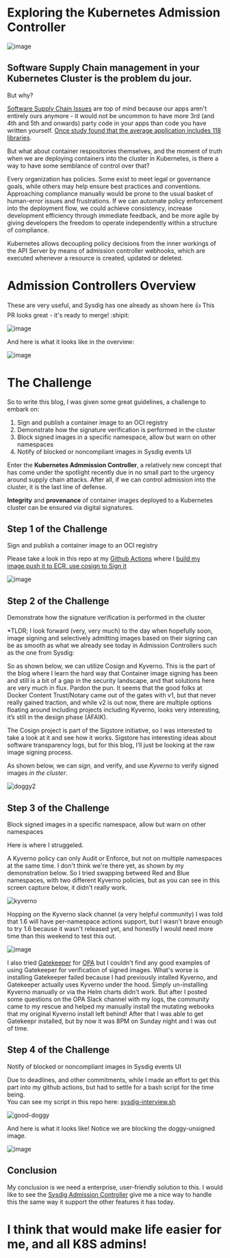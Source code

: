 # Exploring the Kubernetes Admission Controller
![image](https://user-images.githubusercontent.com/4404271/151740166-10bdef5e-a98c-4a2b-a104-4ff79756b209.png)

## Software Supply Chain management in your Kubernetes Cluster is the problem du jour.

But why?

[Software Supply Chain Issues](https://sysdig.com/blog/software-supply-chain-security/) are top of mind because our apps aren't entirely ours anymore - it would not be uncommon to have more 3rd (and 4th and 5th and onwards) party code in your apps than code you have written yourself. 
[Once study found that the average application includes 118 libraries](https://www.contrastsecurity.com/hubfs/DocumentsPDF/2021-Contrast-Labs-Open-Source-Security-Report.pdf).  

But what about container respositories themselves, and the moment of truth when we are deploying containers into the cluster in Kubernetes, is there a way to have some semblance of control over that?  

Every organization has policies. Some exist to meet legal or governance goals, while others may help ensure best practices and conventions. Approaching compliance manually would be prone to the usual basket of human-error issues and frustrations. If we can automate policy enforcement into the deployment flow, we could achieve consistency, increase development efficiency through immediate feedback, and be more agile by giving developers the freedom to operate independently within a structure of compliance.

Kubernetes allows decoupling policy decisions from the inner workings of the API Server by means of admission controller webhooks, which are executed whenever a resource is created, updated or deleted.

# Admission Controllers Overview

These are very useful, and Sysdig has one already as shown here
:+1: This PR looks great - it's ready to merge! :shipit:

![image](https://user-images.githubusercontent.com/4404271/151738456-2c55a5d7-386e-4626-a16a-a8468eb1eda4.png)

And here is what it looks like in the overview:

![image](https://user-images.githubusercontent.com/4404271/151739851-5978365e-ff7a-499d-857f-b04044e13b74.png)

# The Challenge

So to write this blog, I was given some great guidelines, a challenge to embark on:

1. Sign and publish a container image to an OCI registry
2. Demonstrate how the signature verification is performed in the cluster
3. Block signed images in a specific namespace, allow but warn on other namespaces
4. Notify of blocked or noncompliant images in Sysdig events UI

Enter the **Kubernetes Admmission Controller**, a relatively new concept that has come under the spotlight recently due in no small part to the urgency around supply chain 
attacks.  After all, if we can control admission into the cluster, it is the last line of defense.

**Integrity** and **provenance** of container images deployed to a Kubernetes cluster can be ensured via digital signatures. 

## Step 1 of the Challenge
Sign and publish a container image to an OCI registry

Please take a look in this repo at my [Github Actions](https://github.com/bwolmarans/kitty/actions/workflows/main.yml) where I [build my image,push it to ECR, use cosign to Sign it](https://github.com/bwolmarans/kitty/blob/main/.github/workflows/main.yml) 

![image](https://user-images.githubusercontent.com/4404271/151818873-7efe2add-930c-4532-8089-82824229af26.png)


## Step 2 of the Challenge
Demonstrate how the signature verification is performed in the cluster

*TLDR; I look forward (very, very much) to the day when hopefully soon, image signing and selectively admitting images based on their signing can be as smooth as what we already see today in Admission Controllers such as the one from Sysdig: 

So as shown below, we can utilize Cosign and Kyverno.  This is the part of the blog where I learn the hard way that Container image signing has been and still is a bit of a gap in the security landscape, and that solutions here are very much in flux.  Pardon the pun.  It seems that the good folks at Docker Content Trust/Notary came out of the gates with v1, but that never really gained traction, and while v2 is out now, there are multiple options floating around including projects including Kyverno, looks very interesting, it’s still in the design phase (AFAIK).

The Cosign project is part of the Sigstore initiative, so I was interested to take a look at it and see how it works. Sigstore has interesting ideas about software transparency logs, but for this blog, I’ll just be looking at the raw image signing process.

As shown below, we can *sign*, and verify, and use *Kyverno* to verify signed images *in the cluster*.

![doggy2](https://user-images.githubusercontent.com/4404271/151875416-e84f53bb-487d-47b0-b778-94841f25730a.gif)

## Step 3 of the Challenge
Block signed images in a specific namespace, allow but warn on other namespaces

Here is where I struggeled.

A Kyverno policy can only Audit or Enforce, but not on multiple namespaces at the same time. I don't think we're there yet, as shown by my demonstration below.
So I tried swapping betweed Red and Blue namespaces, with two different Kyverno policies, but as you can see in this screen capture below, it didn't really work.

![kyverno](https://i.imgur.com/5r7JOIu.gif)

Hopping on the Kyverno slack channel (a very helpful community) I was told that 1.6 will have per-namespace actions support, but I wasn't brave enough to try 1.6 because it wasn't released yet, and honestly I would need more time than this weekend to test this out.

![image](https://user-images.githubusercontent.com/4404271/151742099-841d4806-6530-4401-a497-20f2072f4c79.png)

I also tried [Gatekeeper](https://github.com/open-policy-agent/gatekeeper) for [OPA](https://github.com/open-policy-agent/opa) but I couldn't find any good examples of using Gatekeeper for verification of signed images.  What's worse is installing Gatekeeper failed because I had previously intalled Kyverno, and Gatekeeper actually uses Kyverno under the hood.  Simply un-installing Kyverno manually or via the Helm charts didn't work.  But after I posted some questions on the OPA Slack channel with my logs, the community came to my rescue and helped my manually install the mutating webooks that my original Kyverno install left behind!  After that I was able to get Gatekeepr installed, but by now it was 8PM on Sunday night and I was out of time.

## Step 4 of the Challenge
Notify of blocked or noncompliant images in Sysdig events UI

Due to deadlines, and other commitments, while I  made an effort to get this part into my github actions, but had to settle for a bash script for the time being.  
You can see my script in this repo here: [sysdig-interview.sh](https://github.com/bwolmarans/kitty/blob/main/sysdig-interview.sh)

![good-doggy](https://user-images.githubusercontent.com/4404271/151894057-aa24522a-22df-4be6-81c6-b728321e0ce4.gif)


And here is what it looks like! Notice we are blocking the doggy-unsigned image.  

![image](https://user-images.githubusercontent.com/4404271/151893369-febc6567-54a3-474d-924a-43fd45e88d2b.png)


## Conclusion

My conclusion is we need a enterprise, user-friendly solution to this.  I would like to see the [Sysdig Admission Controller](https://docs.sysdig.com/en/docs/sysdig-secure/scanning/admission-controller/) give me a nice way to handle this the same way it support the other features it has today.   

# I think that would make life easier for me, and all K8S admins!



